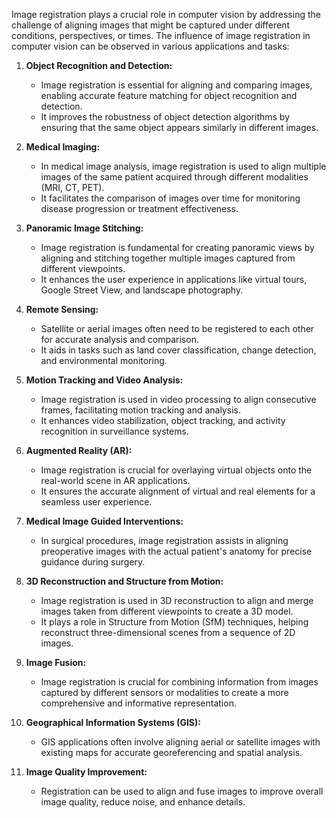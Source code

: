 
Image registration plays a crucial role in computer vision by addressing the challenge of aligning images that might be captured under different conditions, perspectives, or times. The influence of image registration in computer vision can be observed in various applications and tasks:
 
1. **Object Recognition and Detection:** 
   - Image registration is essential for aligning and comparing images, enabling accurate feature matching for object recognition and detection.
   - It improves the robustness of object detection algorithms by ensuring that the same object appears similarly in different images.

2. **Medical Imaging:**
   - In medical image analysis, image registration is used to align multiple images of the same patient acquired through different modalities (MRI, CT, PET).
   - It facilitates the comparison of images over time for monitoring disease progression or treatment effectiveness.

3. **Panoramic Image Stitching:**
   - Image registration is fundamental for creating panoramic views by aligning and stitching together multiple images captured from different viewpoints.
   - It enhances the user experience in applications like virtual tours, Google Street View, and landscape photography.

4. **Remote Sensing:**
   - Satellite or aerial images often need to be registered to each other for accurate analysis and comparison.
   - It aids in tasks such as land cover classification, change detection, and environmental monitoring.

5. **Motion Tracking and Video Analysis:**
   - Image registration is used in video processing to align consecutive frames, facilitating motion tracking and analysis.
   - It enhances video stabilization, object tracking, and activity recognition in surveillance systems.

6. **Augmented Reality (AR):**
   - Image registration is crucial for overlaying virtual objects onto the real-world scene in AR applications.
   - It ensures the accurate alignment of virtual and real elements for a seamless user experience.

7. **Medical Image Guided Interventions:**
   - In surgical procedures, image registration assists in aligning preoperative images with the actual patient's anatomy for precise guidance during surgery.

8. **3D Reconstruction and Structure from Motion:**
   - Image registration is used in 3D reconstruction to align and merge images taken from different viewpoints to create a 3D model.
   - It plays a role in Structure from Motion (SfM) techniques, helping reconstruct three-dimensional scenes from a sequence of 2D images.

9. **Image Fusion:**
   - Image registration is crucial for combining information from images captured by different sensors or modalities to create a more comprehensive and informative representation.

10. **Geographical Information Systems (GIS):**
    - GIS applications often involve aligning aerial or satellite images with existing maps for accurate georeferencing and spatial analysis.

11. **Image Quality Improvement:**
    - Registration can be used to align and fuse images to improve overall image quality, reduce noise, and enhance details.

